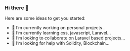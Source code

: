 ### Hi there 👋

<!--
**austin-sanga/austin-sanga** is a ✨ _special_ ✨ repository because its `README.md` (this file) appears on your GitHub profile.
-->

Here are some ideas to get you started:

- 🔭 I’m currently working on personal projects .
- 🌱 I’m currently learning css, javascript, Laravel...
- 👯 I’m looking to collaborate on Laravel based projects...
- 🤔 I’m looking for help with Solidity, Blockchain...

